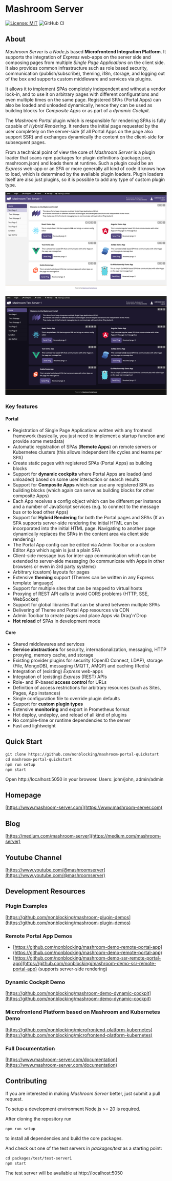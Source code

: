 # Mashroom Server

[![License: MIT](https://img.shields.io/badge/License-MIT-yellow.svg)](https://opensource.org/licenses/MIT)
![GitHub CI](https://github.com/nonblocking/mashroom/actions/workflows/mashroom_ci_build.yml/badge.svg)

## About ##

*Mashroom Server* is a *Node.js* based **Microfrontend Integration Platform**. It supports the integration of *Express* web-apps on the
server side and composing pages from multiple *Single Page Applications* on the client side. It also provides common infrastructure such as
role based security, communication (publish/subscribe), theming, i18n, storage, and logging out of the box and
supports custom middleware and services via plugins.

It allows it to implement SPAs completely independent and without a vendor lock-in, and to use it on arbitrary pages
with different configurations and even multiple times on the same page. Registered SPAs (Portal Apps) can also be loaded and unloaded dynamically,
hence they can be used as building blocks for *Composite Apps* or as part of a *dynamic Cockpit*.

The *Mashroom Portal* plugin which is responsible for rendering SPAs is fully capable of *Hybrid Rendering*.
It renders the initial page requested by the user completely on the server-side (if all Portal Apps on the page also support SSR)
and exchanges dynamically the content on the client-side for subsequent pages.

From a technical point of view the core of *Mashroom Server* is a plugin loader that scans npm packages for
plugin definitions (package.json, mashroom.json) and loads them at runtime.
Such a plugin could be an *Express* web-app or an *SPA* or more generally all kind of code it knows how to load,
which is determined by the available plugin loaders.
Plugin loaders itself are also just plugins, so it is possible to add any type of custom plugin type.

![Mashroom Portal](screenshot-mashroom-portal.png)

![Mashroom Portal](screenshot-mashroom-portal-dark.png)

### Key features

#### Portal

  * Registration of Single Page Applications written with any frontend framework
    (basically, you just need to implement a startup function and provide some metadata)
  * Automatic registration of SPAs (**Remote Apps**) on remote servers or Kubernetes clusters
    (this allows independent life cycles and teams per SPA)
  * Create static pages with registered SPAs (Portal Apps) as building blocks
  * Support for **dynamic cockpits** where Portal Apps are loaded (and unloaded) based on some user interaction or search results
  * Support for **Composite Apps** which can use any registered SPA as building blocks
    (which again can serve as building blocks for other composite Apps)
  * Each App receives a config object which can be different per instance and a number of JavaScript services
    (e.g. to connect to the message bus or to load other Apps)
  * Support for **Hybrid Rendering** for both the Portal pages and SPAs
    (If an SPA supports server-side rendering the initial HTML can be incorporated
    into the initial HTML page. Navigating to another page dynamically replaces the SPAs in the content area via client side rendering)
  * The Portal App config can be edited via Admin Toolbar or a custom Editor App which again is just a plain SPA
  * Client-side message bus for inter-app communication which can be extended to server-side messaging
    (to communicate with Apps in other browsers or even in 3rd party systems)
  * Arbitrary (custom) layouts for pages
  * Extensive **theming** support
    (Themes can be written in any Express template language)
  * Support for multiple sites that can be mapped to virtual hosts
  * Proxying of REST API calls to avoid CORS problems (HTTP, SSE, WebSocket)
  * Support for global libraries that can be shared between multiple SPAs
  * Delivering of Theme and Portal App resources via CDN
  * Admin Toolbar to create pages and place Apps via Drag'n'Drop
  * **Hot reload** of SPAs in development mode

#### Core

  * Shared middlewares and services
  * **Service abstractions** for security, internationalization, messaging, HTTP proxying, memory cache, and storage
  * Existing provider plugins for security (OpenID Connect, LDAP), storage (File, MongoDB), messaging (MQTT, AMQP) and caching (Redis)
  * Integration of (existing) _Express_ web-apps
  * Integration of (existing) _Express_ (REST) APIs
  * Role- and IP-based **access control** for URLs
  * Definition of access restrictions for arbitrary resources (such as Sites, Pages, App instances)
  * Single configuration file to override plugin defaults
  * Support for **custom plugin types**
  * Extensive **monitoring** and export in Prometheus format
  * Hot deploy, undeploy, and reload of all kind of plugins
  * No compile-time or runtime dependencies to the server
  * Fast and lightweight

## Quick Start

    git clone https://github.com/nonblocking/mashroom-portal-quickstart
    cd mashroom-portal-quickstart
    npm run setup
    npm start

Open http://localhost:5050 in your browser. Users: john/john, admin/admin

## Homepage

[https://www.mashroom-server.com](https://www.mashroom-server.com)

## Blog

[https://medium.com/mashroom-server](https://medium.com/mashroom-server)

## Youtube Channel

[https://www.youtube.com/@mashroomserver](https://www.youtube.com/@mashroomserver)

## Development Resources

### Plugin Examples

[https://github.com/nonblocking/mashroom-plugin-demos](https://github.com/nonblocking/mashroom-plugin-demos)

### Remote Portal App Demos

 * [https://github.com/nonblocking/mashroom-demo-remote-portal-app](https://github.com/nonblocking/mashroom-demo-remote-portal-app)
 * [https://github.com/nonblocking/mashroom-demo-ssr-remote-portal-app](https://github.com/nonblocking/mashroom-demo-ssr-remote-portal-app) (supports server-side rendering)

### Dynamic Cockpit Demo

[https://github.com/nonblocking/mashroom-demo-dynamic-cockpit](https://github.com/nonblocking/mashroom-demo-dynamic-cockpit)

### Microfrontend Platform based on Mashroom and Kubernetes Demo

[https://github.com/nonblocking/microfrontend-platform-kubernetes](https://github.com/nonblocking/microfrontend-platform-kubernetes)

### Full Documentation

[https://www.mashroom-server.com/documentation](https://www.mashroom-server.com/documentation)

## Contributing

If you are interested in making *Mashroom Server* better, just submit a pull request.

To setup a development environment Node.js >= 20 is required.

After cloning the repository run

    npm run setup

to install all dependencies and build the core packages.

And check out one of the test servers in *packages/test* as a starting point:

    cd packages/test/test-server1
    npm start

The test server will be available at http://localhost:5050

